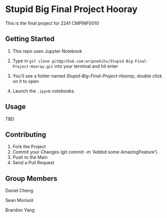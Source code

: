 # Stupid Big Final Project Hooray

This is the final project for 2241 CMPINF0010

## Getting Started

1. This repo uses Jupyter Notebook

2. Type in `git clone git@github.com:aripnokihs/Stupid-Big-Final-Project-Hooray.git` into your terminal and hit enter

3. You'll see a folder named *Stupid-Big-Final-Project-Hooray*, double click on it to open

4. Launch the `.ipynb` notebooks.

## Usage

TBD

## Contributing

1. Fork the Project
2. Commit your Changes (git commit -m 'Added some AmazingFeature')
3. Push to the Main
4. Send a Pull Request

 
## Group Members

Daniel Cheng

Sean Morisoli

Brandon Yang